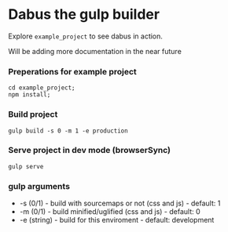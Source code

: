 # Dabus the gulp builder

Explore `example_project` to see dabus in action.

Will be adding more documentation in the near future

### Preperations for example project
```
cd example_project;
npm install;
```

### Build project
```
gulp build -s 0 -m 1 -e production
```

### Serve project in dev mode (browserSync)
```
gulp serve
```

### gulp arguments
 - -s (0/1) - build with sourcemaps or not (css and js) - default: 1
 - -m (0/1) - build minified/uglified (css and js) - default: 0
 - -e (string) - build for this enviroment - default: development
